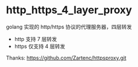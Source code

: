 # http_https_4_layer_proxy
golang 实现的 http/https 协议的代理服务器，四层转发
  - http 支持 7 层转发
  - https 仅支持  4  层转发

Thanks: https://github.com/Zartenc/httpsproxy.git
